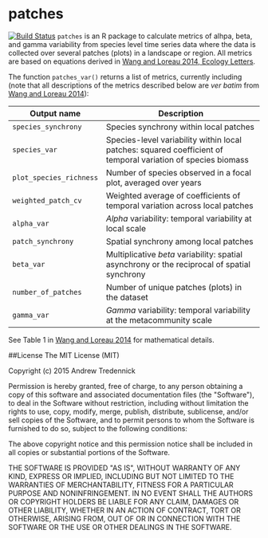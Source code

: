 # patches
[![Build Status](https://travis-ci.org/atredennick/patches.svg?branch=master)](https://travis-ci.org/atredennick/patches)
`patches` is an R package to calculate metrics of alhpa, beta, and gamma variability from species level time series data where the data is collected over several patches (plots) in a landscape or region. All metrics are based on equations derived in [Wang and Loreau 2014, Ecology Letters](http://onlinelibrary.wiley.com/doi/10.1111/ele.12292/abstract). 

The function `patches_var()` returns a list of metrics, currently including (note that all descriptions of the metrics described below are *ver batim* from [Wang and Loreau 2014](http://onlinelibrary.wiley.com/doi/10.1111/ele.12292/abstract)):

| Output name | Description |
| ----------- | ----------- |
| `species_synchrony` | Species synchrony within local patches |
| `species_var` | Species-level variability within local patches: squared coefficient of temporal variation of species biomass |
| `plot_species_richness` | Number of species observed in a focal plot, averaged over years |
| `weighted_patch_cv` | Weighted average of coefficients of temporal variation across local patches |
| `alpha_var` | *Alpha* variability: temporal variability at local scale |
| `patch_synchrony` | Spatial synchrony among local patches |
| `beta_var` | Multiplicative *beta* variability: spatial asynchrony or the reciprocal of spatial synchrony |
| `number_of_patches` | Number of unique patches (plots) in the dataset |
| `gamma_var` | *Gamma* variability: temporal variability at the metacommunity scale |

See Table 1 in [Wang and Loreau 2014](http://onlinelibrary.wiley.com/doi/10.1111/ele.12292/abstract) for mathematical details.

##License
The MIT License (MIT)

Copyright (c) 2015 Andrew Tredennick

Permission is hereby granted, free of charge, to any person obtaining a copy
of this software and associated documentation files (the "Software"), to deal
in the Software without restriction, including without limitation the rights
to use, copy, modify, merge, publish, distribute, sublicense, and/or sell
copies of the Software, and to permit persons to whom the Software is
furnished to do so, subject to the following conditions:

The above copyright notice and this permission notice shall be included in all
copies or substantial portions of the Software.

THE SOFTWARE IS PROVIDED "AS IS", WITHOUT WARRANTY OF ANY KIND, EXPRESS OR
IMPLIED, INCLUDING BUT NOT LIMITED TO THE WARRANTIES OF MERCHANTABILITY,
FITNESS FOR A PARTICULAR PURPOSE AND NONINFRINGEMENT. IN NO EVENT SHALL THE
AUTHORS OR COPYRIGHT HOLDERS BE LIABLE FOR ANY CLAIM, DAMAGES OR OTHER
LIABILITY, WHETHER IN AN ACTION OF CONTRACT, TORT OR OTHERWISE, ARISING FROM,
OUT OF OR IN CONNECTION WITH THE SOFTWARE OR THE USE OR OTHER DEALINGS IN THE
SOFTWARE.


